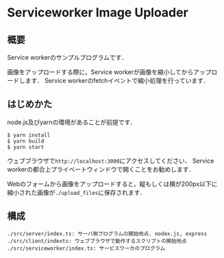 # Serviceworker Image Uploader

## 概要

Service workerのサンプルプログラムです．

画像をアップロードする際に，Service workerが画像を縮小してからアップロードします．
Service workerのfetchイベントで縮小処理を行っています．


## はじめかた

node.js及びyarnの環境があることが前提です．

```
$ yarn install
$ yarn build
$ yarn start
```

ウェブブラウザで``http://localhost:3000``にアクセスしてください．
Service workerの都合上プライベートウィンドウで開くことをお勧めします．

Webのフォームから画像をアップロードすると，縦もしくは横が200px以下に縮小された画像が``./upload_files``に保存されます．

## 構成

```
./src/server/index.ts: サーバ側プログラムの開始地点. nodex.js, express
./src/client/indexts: ウェブブラウザで動作するスクリプトの開始地点
./src/serviceworker/index.ts: サービスワーカのプログラム
```
